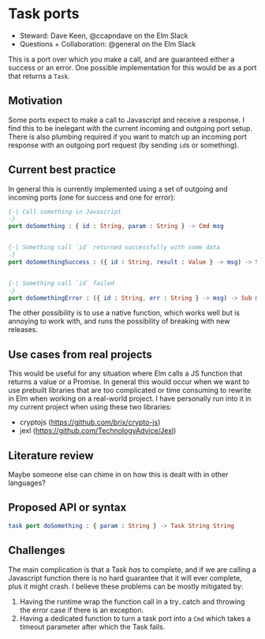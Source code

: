# Task ports

- Steward: Dave Keen, @ccapndave on the Elm Slack
- Questions + Collaboration: @general on the Elm Slack

This is a port over which you make a call, and are guaranteed either a success or an error.  One possible implementation for this would be as a port that returns a `Task`.

## Motivation
Some ports expect to make a call to Javascript and receive a response.  I find this to be inelegant with the current incoming and outgoing port setup.  There is also plumbing required if you want to match up an incoming port response with an outgoing port request (by sending `id`s or something).

## Current best practice
In general this is currently implemented using a set of outgoing and incoming ports (one for success and one for error):

```elm
{-| Call something in Javascript
-}
port doSomething : { id : String, param : String } -> Cmd msg


{-| Something call `id` returned successfully with some data
-}
port doSomethingSuccess : ({ id : String, result : Value } -> msg) -> Sub msg


{-| Something call `id` failed
-}
port doSomethingError : ({ id : String, err : String } -> msg) -> Sub msg
```

The other possibility is to use a native function, which works well but is annoying to work with, and runs the possibility of breaking with new releases.

## Use cases from real projects
This would be useful for any situation where Elm calls a JS function that returns a value or a Promise.  In general this would occur when we want to use prebuilt libraries that are too complicated or time consuming to rewrite in Elm when working on a real-world project.  I have personally run into it in my current project when using these two libraries:

- cryptojs (https://github.com/brix/crypto-js)
- jexl (https://github.com/TechnologyAdvice/Jexl)

## Literature review
Maybe someone else can chime in on how this is dealt with in other languages?

## Proposed API or syntax
```elm
task port doSomething : { param : String } -> Task String String
```

## Challenges
The main complication is that a Task *has* to complete, and if we are calling a Javascript function there is no hard guarantee that it will ever complete, plus it might crash.  I believe these problems can be mostly mitigated by:

1. Having the runtime wrap the function call in a try..catch and throwing the error case if there is an exception.
2. Having a dedicated function to turn a task port into a `Cmd` which takes a timeout parameter after which the Task fails.
